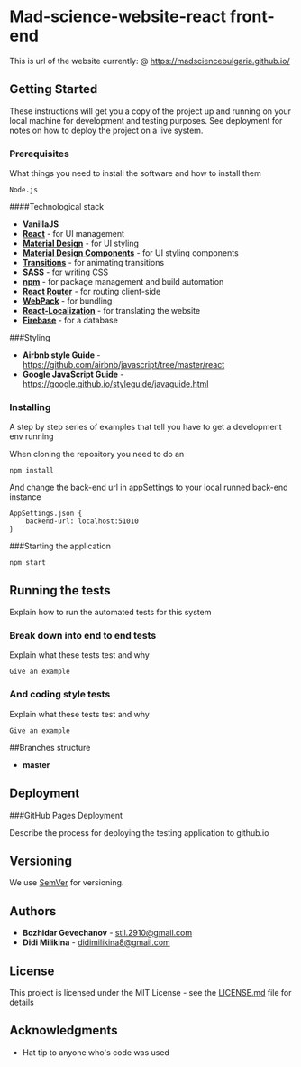 # Mad-science-website-react front-end 

This is url of the website currently: @ https://madsciencebulgaria.github.io/

## Getting Started

These instructions will get you a copy of the project up and running on your local machine for development and testing purposes. See deployment for notes on how to deploy the project on a live system.

### Prerequisites

What things you need to install the software and how to install them

```
Node.js
```

####Technological stack 

* **VanillaJS**
* **[React](https://reactjs.org/)** - for UI management
* **[Material Design](https://getmdl.io/)** - for UI styling 
* **[Material Design Components](https://www.material-ui.com/)** - for UI styling components 
* **[Transitions](https://www.npmjs.com/package/react-transition-group)** - for animating transitions
* **[SASS](https://sass-lang.com/)** - for writing CSS 
* **[npm](https://www.npmjs.com/)** - for package management and build automation 
* **[React Router](https://reacttraining.com/react-router/)** - for routing client-side
* **[WebPack](https://webpack.js.org/)** - for bundling
* **[React-Localization](https://www.npmjs.com/package/react-localization)** - for translating the website 
* **[Firebase](https://firebase.google.com)** - for a database


###Styling 
* **Airbnb style Guide** - https://github.com/airbnb/javascript/tree/master/react
* **Google JavaScript Guide** - https://google.github.io/styleguide/javaguide.html

### Installing

A step by step series of examples that tell you have to get a development env running

When cloning the repository you need to do an 

```
npm install
```

And change the back-end url in appSettings to your local runned back-end instance

```
AppSettings.json {
    backend-url: localhost:51010
}
```

###Starting the application 

```
npm start
```

## Running the tests

Explain how to run the automated tests for this system

### Break down into end to end tests

Explain what these tests test and why

```
Give an example
```

### And coding style tests

Explain what these tests test and why

```
Give an example
```

##Branches structure 
* **master** 


## Deployment

###GitHub Pages Deployment

Describe the process for deploying the testing application to github.io

## Versioning

We use [SemVer](http://semver.org/) for versioning.

## Authors

* **Bozhidar Gevechanov** - stil.2910@gmail.com
* **Didi Milikina** - didimilikina8@gmail.com 

## License

This project is licensed under the MIT License - see the [LICENSE.md](LICENSE.md) file for details

## Acknowledgments

* Hat tip to anyone who's code was used
